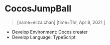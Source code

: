 # CocosJumpBall

> [name=eliza.chan]  [time=Thr, Apr 8, 2021 ]
* Develop Environment: Cocos creater
* Develop Language: TypeScript

